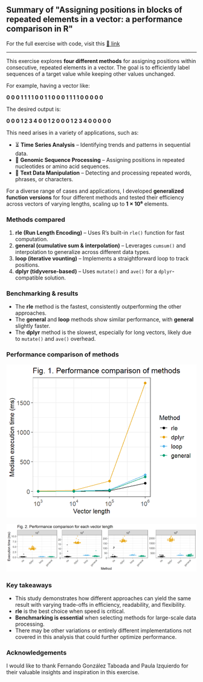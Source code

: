 ## **Summary of "Assigning positions in blocks of repeated elements in a vector: a performance comparison in R"**

For the full exercise with code, visit this [🔗 link](https://ricardogonzalezgil.github.io/analysis-assign-positions-rep-elements-rgg/)  

---

This exercise explores **four different methods** for assigning positions within consecutive, repeated elements in a vector. The goal is to efficiently label sequences of a target value while keeping other values unchanged.

For example, having a vector like:

**0 0 0 1 1 1 1 0 0 1 1 0 0 0 1 1 1 1 0 0 0 0 0**

The desired output is:

**0 0 0 1 2 3 4 0 0 1 2 0 0 0 1 2 3 4 0 0 0 0 0**

This need arises in a variety of applications, such as:

- ⏳ **Time Series Analysis** – Identifying trends and patterns in sequential data.
- 🧬 **Genomic Sequence Processing** – Assigning positions in repeated nucleotides or amino acid sequences.
- 📖 **Text Data Manipulation** – Detecting and processing repeated words, phrases, or characters.

For a diverse range of cases and applications, I developed **generalized function versions** for four different methods and tested their efficiency across vectors of varying lengths, scaling up to **1 × 10⁶** elements.

### **Methods compared**

1. **rle (Run Length Encoding)** – Uses R’s built-in `rle()` function for fast computation.
2. **general (cumulative sum & interpolation)** – Leverages `cumsum()` and interpolation to generalize across different data types.
3. **loop (iterative vounting)** – Implements a straightforward loop to track positions.
4. **dplyr (tidyverse-based)** – Uses `mutate()` and `ave()` for a `dplyr`-compatible solution.

### **Benchmarking & results**

- The **rle** method is the fastest, consistently outperforming the other approaches.
- The **general** and **loop** methods show similar performance, with **general** slightly faster.
- The **dplyr** method is the slowest, especially for long vectors, likely due to `mutate()` and `ave()` overhead.

### **Performance comparison of methods**  

<img src="https://github.com/ricardogonzalezgil/analysis-assign-positions-rep-elements-rgg/blob/main/docs/index_files/figure-html/methods_comparison_fig1-1.png" style="width: 600px; height: auto;">

![Fig. 2: Performance comparison for each vector length](https://github.com/ricardogonzalezgil/analysis-assign-positions-rep-elements-rgg/blob/main/docs/index_files/figure-html/methods_comparison_fig2-1.png)  

### **Key takeaways**

- This study demonstrates how different approaches can yield the same result with varying trade-offs in efficiency, readability, and flexibility.
- **rle** is the best choice when speed is critical.
- **Benchmarking is essential** when selecting methods for large-scale data processing.
- There may be other variations or entirely different implementations not covered in this analysis that could further optimize performance.

### **Acknowledgements**

I would like to thank Fernando González Taboada and Paula Izquierdo for their valuable insights and inspiration in this exercise.

